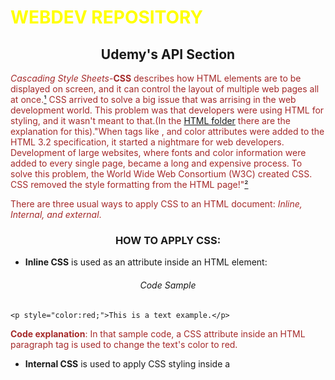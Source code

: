 # WEBDEV REPOSITORY

<h2 align="center">Udemy's API Section</h2>

*Cascading Style Sheets*-**CSS** describes how HTML elements are to be displayed on screen, and it can control the layout of multiple web pages all at once.<a href="#biblio">¹</a> CSS arrived to solve a big issue that was arrising in the web development world. This problem was that developers were using HTML for styling, and it wasn't meant to that.(In the [HTML folder](https://github.com/ItaloSSilva19/webdev/tree/master/HTML) there are the explanation for this)."When tags like <font>, and color attributes were added to the HTML 3.2 specification, it started a nightmare for web developers. Development of large websites, where fonts and color information were added to every single page, became a long and expensive process. To solve this problem, the World Wide Web Consortium (W3C) created CSS. CSS removed the style formatting from the HTML page!"<a href="#biblio">²</a>
  
There are three usual ways to apply CSS to an HTML document: *Inline, Internal, and external*. 

<h3 align="center">HOW TO APPLY CSS:</h3><a name="HWA"></a>

*  **Inline CSS** is used as an attribute inside an HTML element:

<h6 align="center">Code Sample</h6>

```
<p style="color:red;">This is a text example.</p>
```

**Code explanation**: In that sample code, a CSS attribute inside an HTML paragraph tag is used to change the text's color to red.
*  **Internal CSS** is used to apply CSS styling inside a <style> element:
  
  <h6 align="center">Code Sample</h6>

  ```
<!DOCTYPE html>
<html>
  <head>
    <style>
    body {background-color: red;}
    h1   {color: yellow;}
    p    {color: brown;}
    </style>
  </head>
  <body>
    <h1>This Internal CSS will be aplied here</h1>
    <p>Also here.</p>
  </body>
</html>
  ```

**Code explanation**: In that sample code, an CSS element <style> is defined inside the head tags<head> of an HTML document. Inside of it, CSS is applied to change the colors of any h1 to yellow, and any p tags to brown. Also, it changes the background color to yellow. 

*  **External CSS** is used in a CSS file. This file is inserted inside an HTML document as a link element.

<h6 align="center">Code Sample</h6>

```
<html>
  <head>
    <link rel="stylesheet" href="thisIsExternalCSS.css">
    (...)
```

**Code explanation**: Here, a CSS file named thisIsExternalCSS.css is inserted inside an HTML file. This way this CSS file can be applied to multiple pages by just insert that line.

---

Also, another important feature in CSS is the possibility to create classes and ids. They seems the same in a first glance, but there is a fundamental difference between them. While a class name can be applied to several elements on a single page, an id name must be unique. One of the reasons is that "JavaScript depends on there being only one page element with any particular id, or else the commonly used `getElementById` function wouldn’t be dependable."


<h3 align="center">Table of Content:</h3>

---

*  <h5>Files:</h5>

*  *  **-Positioning_exercise.html** *Manipulate the position of an element trought the page*.  

<img src="http://g.recordit.co/J5pnt2TbMV.gif"></img>

*  *  **-aligning_exercise.html** *Manipulate the alignment of an element inside a page or a &lt;div&gt container*.

<img src="http://g.recordit.co/GyerzT5Dne.gif"></img>

*  *  **-borders_exercise.html** *Manipulate the style and property of a &lt;div&gt; container*.

<img src="http://g.recordit.co/Y9nvRANqiy.gif"></img>

*  *  **-fonts_exercise.html** *Manipulate the text font type for the header, page, paragraph or &lt;div&gt; container*.

<img src="http://g.recordit.co/GL9kF6TLhY.gif"></img>

*  *  **-margins_exercise.html** *Manipulate the tmargin properties for the header, page, paragraph or &lt;div&gt; container*.

<img src="http://g.recordit.co/5szW2fA4h8.gif"></img>

*  *  **-styling_exercise.html** *Manipulate the style of texts*.

<img src="http://g.recordit.co/yEdOyPAlkV.gif"></img>

*  *  **-webpage_div&color&floating.html** *Manipulate the &lt;div&gt container*.

<img src="http://g.recordit.co/arnvkjR4wb.gif"></img>

*  *  **-webpage_with_style_CLASSES&ID.html** *Manipulate the style of classes and ids*.

<img src="http://g.recordit.co/O86iIX2cFt.gif"></img>

*  *  **-webpage_with_style_INLINE.html** *Manipulate the style of an element inside of it*. <a href="HTA">CHECK IT HERE!</a>

*  *  **-webpage_with_style_INTERNAL.html** *Manipulate the style of an element inside of an HTML &lt;style&gt; tag*. <a href="HTA">CHECK IT HERE!</a>

---

*  <h5>Project:</h5>	
	
*  *  -[**BBC project:**](https://github.com/ItaloSSilva19/webdev/tree/master/CSS/BBC%20project) *This project uses CSS to replicate the design of the BBC news webpage*. 

<img src="http://g.recordit.co/kYNFDhzm2d.gif"></img>
---

<h3 align="center"><a name="biblio">Bibliography</a>:</h3>

¹ Introduction of CSS. Available at: https://www.w3schools.com/css/css_intro.asp. Accessed on: 03 sep. 2020.  
² CSS introduction: CSS solved a big problem. Available at: https://www.w3schools.com/css/css_intro.asp. Accessed on: 03 sep. 2020.  
 


